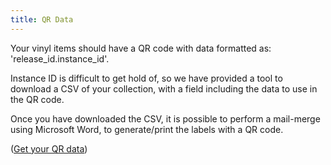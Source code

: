 ```yaml
---
title: QR Data
---
```


Your vinyl items should have a QR code with data formatted as: 'release_id.instance_id'.

Instance ID is difficult to get hold of, so we have provided a tool to download a CSV of your collection, with a field including the data to use in the QR code.

Once you have downloaded the CSV, it is possible to perform a mail-merge using Microsoft Word, to generate/print the labels with a QR code.

([Get your QR data](https://geftactics.github.io/discogs-scanner/export.html))
